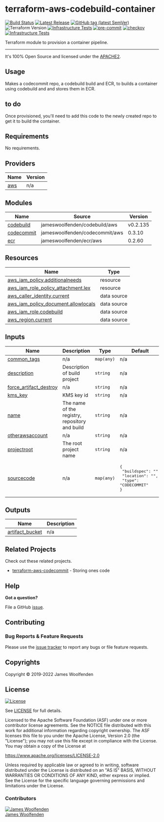 # terraform-aws-codebuild-container

[![Build Status](https://api.github.com/JamesWoolfenden/terraform-aws-codebuild-container/workflows/Verify%20and%20Bump/badge.svg?branch=master)](https://github.com/JamesWoolfenden/terraform-aws-codebuild-container)
[![Latest Release](https://img.shields.io/github/release/JamesWoolfenden/terraform-aws-codebuild-container.svg)](https://github.com/JamesWoolfenden/terraform-aws-codebuild-container/releases/latest)
[![GitHub tag (latest SemVer)](https://img.shields.io/github/tag/JamesWoolfenden/terraform-aws-codebuild-container.svg?label=latest)](https://github.com/JamesWoolfenden/terraform-aws-codebuild-container/releases/latest)
![Terraform Version](https://img.shields.io/badge/tf-%3E%3D0.14.0-blue.svg)
[![Infrastructure Tests](https://www.bridgecrew.cloud/badges/github/JamesWoolfenden/terraform-aws-codebuild-container/cis_aws)](https://www.bridgecrew.cloud/link/badge?vcs=github&fullRepo=JamesWoolfenden%2Fterraform-aws-codebuild-container&benchmark=CIS+AWS+V1.2)
[![pre-commit](https://img.shields.io/badge/pre--commit-enabled-brightgreen?logo=pre-commit&logoColor=white)](https://github.com/pre-commit/pre-commit)
[![checkov](https://img.shields.io/badge/checkov-verified-brightgreen)](https://www.checkov.io/)
[![Infrastructure Tests](https://www.bridgecrew.cloud/badges/github/jameswoolfenden/terraform-aws-codebuild-container/general)](https://www.bridgecrew.cloud/link/badge?vcs=github&fullRepo=JamesWoolfenden%2Fterraform-aws-codebuild-container&benchmark=INFRASTRUCTURE+SECURITY)

Terraform module to provision a container pipeline.

---

It's 100% Open Source and licensed under the [APACHE2](LICENSE).

## Usage

Makes a codecommit repo, a codebuild build and ECR, to builds a container using codebuild and and stores them in ECR.

## to do

Once provisioned, you'll need to add this code to the newly created repo to get it to build the container.

<!-- BEGINNING OF PRE-COMMIT-TERRAFORM DOCS HOOK -->

## Requirements

No requirements.

## Providers

| Name                                             | Version |
| ------------------------------------------------ | ------- |
| <a name="provider_aws"></a> [aws](#provider_aws) | n/a     |

## Modules

| Name                                                              | Source                         | Version  |
| ----------------------------------------------------------------- | ------------------------------ | -------- |
| <a name="module_codebuild"></a> [codebuild](#module_codebuild)    | jameswoolfenden/codebuild/aws  | v0.2.135 |
| <a name="module_codecommit"></a> [codecommit](#module_codecommit) | jameswoolfenden/codecommit/aws | 0.3.10   |
| <a name="module_ecr"></a> [ecr](#module_ecr)                      | jameswoolfenden/ecr/aws        | 0.2.60   |

## Resources

| Name                                                                                                                                         | Type        |
| -------------------------------------------------------------------------------------------------------------------------------------------- | ----------- |
| [aws_iam_policy.additionalneeds](https://registry.terraform.io/providers/hashicorp/aws/latest/docs/resources/iam_policy)                     | resource    |
| [aws_iam_role_policy_attachment.lex](https://registry.terraform.io/providers/hashicorp/aws/latest/docs/resources/iam_role_policy_attachment) | resource    |
| [aws_caller_identity.current](https://registry.terraform.io/providers/hashicorp/aws/latest/docs/data-sources/caller_identity)                | data source |
| [aws_iam_policy_document.allowlocals](https://registry.terraform.io/providers/hashicorp/aws/latest/docs/data-sources/iam_policy_document)    | data source |
| [aws_iam_role.codebuild](https://registry.terraform.io/providers/hashicorp/aws/latest/docs/data-sources/iam_role)                            | data source |
| [aws_region.current](https://registry.terraform.io/providers/hashicorp/aws/latest/docs/data-sources/region)                                  | data source |

## Inputs

| Name                                                                                                | Description                                    | Type       | Default                                                                             | Required |
| --------------------------------------------------------------------------------------------------- | ---------------------------------------------- | ---------- | ----------------------------------------------------------------------------------- | :------: |
| <a name="input_common_tags"></a> [common_tags](#input_common_tags)                                  | n/a                                            | `map(any)` | n/a                                                                                 |   yes    |
| <a name="input_description"></a> [description](#input_description)                                  | Description of build project                   | `string`   | n/a                                                                                 |   yes    |
| <a name="input_force_artifact_destroy"></a> [force_artifact_destroy](#input_force_artifact_destroy) | n/a                                            | `string`   | n/a                                                                                 |   yes    |
| <a name="input_kms_key"></a> [kms_key](#input_kms_key)                                              | KMS key id                                     | `string`   | n/a                                                                                 |   yes    |
| <a name="input_name"></a> [name](#input_name)                                                       | The name of the registry, repository and build | `string`   | n/a                                                                                 |   yes    |
| <a name="input_otherawsaccount"></a> [otherawsaccount](#input_otherawsaccount)                      | n/a                                            | `string`   | n/a                                                                                 |   yes    |
| <a name="input_projectroot"></a> [projectroot](#input_projectroot)                                  | The root project name                          | `string`   | n/a                                                                                 |   yes    |
| <a name="input_sourcecode"></a> [sourcecode](#input_sourcecode)                                     | n/a                                            | `map(any)` | <pre>{<br> "buildspec": "",<br> "location": "",<br> "type": "CODECOMMIT"<br>}</pre> |    no    |

## Outputs

| Name                                                                             | Description |
| -------------------------------------------------------------------------------- | ----------- |
| <a name="output_artifact_bucket"></a> [artifact_bucket](#output_artifact_bucket) | n/a         |

<!-- END OF PRE-COMMIT-TERRAFORM DOCS HOOK -->

## Related Projects

Check out these related projects.

- [terraform-aws-codecommit](https://github.com/jameswoolfenden/terraform-aws-codebuild) - Storing ones code

## Help

**Got a question?**

File a GitHub [issue](https://github.com/jameswoolfenden/terraform-aws-codebuild-container/issues).

## Contributing

### Bug Reports & Feature Requests

Please use the [issue tracker](https://github.com/jameswoolfenden/terraform-aws-codebuild-container/issues) to report any bugs or file feature requests.

## Copyrights

Copyright © 2019-2022 James Woolfenden

## License

[![License](https://img.shields.io/badge/License-Apache%202.0-blue.svg)](https://opensource.org/licenses/Apache-2.0)

See [LICENSE](LICENSE) for full details.

Licensed to the Apache Software Foundation (ASF) under one
or more contributor license agreements. See the NOTICE file
distributed with this work for additional information
regarding copyright ownership. The ASF licenses this file
to you under the Apache License, Version 2.0 (the
"License"); you may not use this file except in compliance
with the License. You may obtain a copy of the License at

<https://www.apache.org/licenses/LICENSE-2.0>

Unless required by applicable law or agreed to in writing,
software distributed under the License is distributed on an
"AS IS" BASIS, WITHOUT WARRANTIES OR CONDITIONS OF ANY
KIND, either express or implied. See the License for the
specific language governing permissions and limitations
under the License.

### Contributors

[![James Woolfenden][jameswoolfenden_avatar]][jameswoolfenden_homepage]<br/>[James Woolfenden][jameswoolfenden_homepage]

[jameswoolfenden_homepage]: https://github.com/jameswoolfenden
[jameswoolfenden_avatar]: https://github.com/jameswoolfenden.png?size=150
[github]: https://github.com/jameswoolfenden
[linkedin]: https://www.linkedin.com/in/jameswoolfenden/
[twitter]: https://twitter.com/JimWoolfenden
[share_twitter]: https://twitter.com/intent/tweet/?text=terraform-aws-codebuild-container&url=https://github.com/jameswoolfenden/terraform-aws-codebuild
[share_linkedin]: https://www.linkedin.com/shareArticle?mini=true&title=terraform-aws-codebuild-container&url=https://github.com/jameswoolfenden/terraform-aws-codebuild
[share_reddit]: https://reddit.com/submit/?url=https://github.com/jameswoolfenden/terraform-aws-codebuild-container
[share_facebook]: https://facebook.com/sharer/sharer.php?u=https://github.com/jameswoolfenden/terraform-aws-codebuild-container
[share_email]: mailto:?subject=terraform-aws-codebuild-container&body=https://github.com/jameswoolfenden/terraform-aws-codebuild-container
